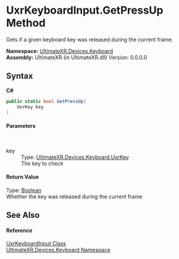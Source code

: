 # UxrKeyboardInput.GetPressUp Method 
 

Gets if a given keyboard key was released during the current frame.

**Namespace:**&nbsp;<a href="N_UltimateXR_Devices_Keyboard">UltimateXR.Devices.Keyboard</a><br />**Assembly:**&nbsp;UltimateXR (in UltimateXR.dll) Version: 0.0.0.0

## Syntax

**C#**<br />
``` C#
public static bool GetPressUp(
	UxrKey key
)
```


#### Parameters
&nbsp;<dl><dt>key</dt><dd>Type: <a href="T_UltimateXR_Devices_Keyboard_UxrKey">UltimateXR.Devices.Keyboard.UxrKey</a><br />The key to check</dd></dl>

#### Return Value
Type: <a href="https://docs.microsoft.com/dotnet/api/system.boolean" target="_blank" rel="noopener noreferrer">Boolean</a><br />Whether the key was released during the current frame

## See Also


#### Reference
<a href="T_UltimateXR_Devices_Keyboard_UxrKeyboardInput">UxrKeyboardInput Class</a><br /><a href="N_UltimateXR_Devices_Keyboard">UltimateXR.Devices.Keyboard Namespace</a><br />